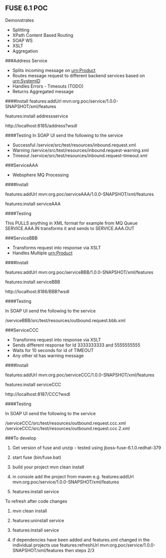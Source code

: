 ## FUSE 6.1 POC 

Demonstrates

- Splitting
- XPath Content Based Routing
- SOAP WS
- XSLT
- Aggregation


###Address Service 

- Splits incoming message on <urn:Product>
- Routes message request to different backend services based on <urn:SystemID>
- Handles Errors - Timeouts (TODO)
- Returns Aggregated message

####Install
features:addUrl mvn:org.poc/service/1.0.0-SNAPSHOT/xml/features

features:install addressservice

http://localhost:8185/address?wsdl

####Testing
In SOAP UI send the following to the service

- Successful /service/src/test/resources/inbound.request.xml
- Warning /service/src/test/resources/inbound.request-warning.xml
- Timeout /service/src/test/resources/inbound.request-timeout.xml


###ServiceAAA 

- Websphere MQ Processing

####Install

features:addUrl mvn:org.poc/serviceAAA/1.0.0-SNAPSHOT/xml/features

features:install serviceAAA


####Testing

This PULLS anything in XML format <root/> for example from MQ Queue SERVICE.AAA.IN transforms it and sends to SERVICE.AAA.OUT


###ServiceBBB 

- Transforms request into response via XSLT
- Handles Multiple <urn:Product>

####Install

features:addUrl mvn:org.poc/serviceBBB/1.0.0-SNAPSHOT/xml/features

features:install serviceBBB

http://localhost:8186/BBB?wsdl

####Testing

In SOAP UI send the following to the service

/serviceBBB/src/test/resources/outbound.request.bbb.xml


###ServiceCCC 
- Transforms request into response via XSLT
- Sends different response for Id 3333333333 and 5555555555
- Waits for 10 seconds for id of TIMEOUT
- Any other id has warning message

####Install

features:addUrl mvn:org.poc/serviceCCC/1.0.0-SNAPSHOT/xml/features

features:install serviceCCC

http://localhost:8187/CCC?wsdl

####Testing

In SOAP UI send the following to the service

/serviceCCC/src/test/resources/outbound.request.ccc.xml
/serviceCCC/src/test/resources/outbound.request.ccc.2.xml


###To develop

1) Get version of fuse and unzip - tested using jboss-fuse-6.1.0.redhat-379

2) start fuse (bin/fuse.bat)

3) build your project mvn clean install

4) in console add the project from maven e.g. features:addUrl mvn:org.poc/service/1.0.0-SNAPSHOT/xml/features

5) features:install service

To refresh after code changes

1) mvn clean install

2) features:uninstall service

3) features:install service

4) if dependencies have been added and features.xml changed in the individual projects use features:refreshUrl mvn:org.poc/service/1.0.0-SNAPSHOT/xml/features then steps 2/3
